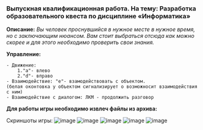 ### Выпускная квалификационная работа. На тему: Разработка образовательного квеста по дисциплине «Информатика»

**Описание:**
_Вы человек проснувшийся в нужное месте в нужное время, но с заключающим нюансом.
Вам стоит выбраться отсюда как можно скорее и для этого необходимо проверить свои знания._

**Управление:**

	- Движение: 
		1."a"- влево 
		2."d"- вправо
	- Взаимодействие: "e"- взамодействовать с объектом. 
	(белая оконтовка у объектом сигнализирует о возможносит взаимодействия с ним)
 	- Взаимодействие с диалогом: ЛКМ - продолжить разговор

**Для работы игры необходимо извлеч файлы из архива:**
  
Скриншоты игры: 
![image](https://github.com/VolffS/education-quest/assets/78679100/f4371d4b-57e0-42ec-9c8c-5342e8beb784)
![image](https://github.com/VolffS/education-quest/assets/78679100/2e7303f7-1eba-4a22-acf4-059385340201)
![image](https://github.com/VolffS/education-quest/assets/78679100/9222b61c-bf90-4a36-8a93-3373cd7817d5)
![image](https://github.com/VolffS/education-quest/assets/78679100/496bc371-652b-4d1d-89d2-f573788843be)
![image](https://github.com/VolffS/education-quest/assets/78679100/3d7b7cc3-bf76-4f30-8633-b75e765c761f)
